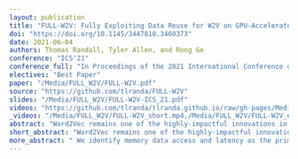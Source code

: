 ```yaml
---
layout: publication
title: "FULL-W2V: Fully Exploiting Data Reuse for W2V on GPU-Accelerated Systems"
doi: "https://doi.org/10.1145/3447818.3460373"
date: 2021-06-04
authors: Thomas Randall, Tyler Allen, and Rong Ge
conference: "ICS'21"
conference_full: "In Proceedings of the 2021 International Conference on Supercomputing (ICS '21)"
electives: "Best Paper"
paper: "/Media/FULL_W2V/FULL-W2V.pdf"
source: "https://github.com/tlranda/FULL-W2V"
slides: "/Media/FULL_W2V/FULL-W2V-ICS_21.pdf"
videos: "https://github.com/tlranda/tlranda.github.io/raw/gh-pages/Media/FULL_W2V/FULL-W2V_short.mp4,https://github.com/tlranda/tlranda.github.io/raw/gh-pages/Media/FULL_W2V/FULL-W2V_ext.mp4"
_videos: "/Media/FULL_W2V/FULL-W2V_short.mp4,/Media/FULL_W2V/FULL-W2V_ext.mp4"
abstract: "Word2Vec remains one of the highly-impactful innovations in the field of Natural Language Processing (NLP) that represents latent grammatical and syntactical information in human text with dense vectors in a low dimension. Word2Vec has high computational cost due to the algorithm's inherent sequentiality, intensive memory accesses, and the large vocabularies it represents. While prior studies have investigated technologies to explore parallelism and improve memory system performance, they struggle to effectively gain throughput on powerful GPUs. We identify memory data access and latency as the primary bottleneck in prior works on GPUs, which prevents highly optimized kernels from attaining the architecture's peak performance. We present a novel algorithm, FULL-W2V, which maximally exploits the opportunities for data reuse in the W2V algorithm and leverages GPU architecture and resources to reduce access to low memory levels and improve temporal locality. FULL-W2V is capable of reducing accesses to GPU global memory significantly, e.g., by more than 89%, compared to prior state-of-the-art GPU implementations, resulting in significant performance improvement that scales across successive hardware generations. Our prototype implementation achieves 2.97X speedup when ported from Nvidia Pascal P100 to Volta V100 cards, and outperforms the state-of-the-art by 5.72X on V100 cards with the same embedding quality. In-depth analysis indicates that the reduction of memory accesses through register and shared memory caching and high-throughput shared memory reduction leads to a significantly improved arithmetic intensity. FULL-W2V can potentially benefit many applications in NLP and other domains."
short_abstract: "Word2Vec remains one of the highly-impactful innovations in the field of Natural Language Processing (NLP) that represents latent grammatical and syntactical information in human text with dense vectors in a low dimension. Word2Vec has high computational cost due to the algorithm's inherent sequentiality, intensive memory accesses, and the large vocabularies it represents. While prior studies have investigated technologies to explore parallelism and improve memory system performance, they struggle to effectively gain throughput on powerful GPUs."
more_abstract: " We identify memory data access and latency as the primary bottleneck in prior works on GPUs, which prevents highly optimized kernels from attaining the architecture's peak performance. We present a novel algorithm, FULL-W2V, which maximally exploits the opportunities for data reuse in the W2V algorithm and leverages GPU architecture and resources to reduce access to low memory levels and improve temporal locality. FULL-W2V is capable of reducing accesses to GPU global memory significantly, e.g., by more than 89%, compared to prior state-of-the-art GPU implementations, resulting in significant performance improvement that scales across successive hardware generations. Our prototype implementation achieves 2.97X speedup when ported from Nvidia Pascal P100 to Volta V100 cards, and outperforms the state-of-the-art by 5.72X on V100 cards with the same embedding quality. In-depth analysis indicates that the reduction of memory accesses through register and shared memory caching and high-throughput shared memory reduction leads to a significantly improved arithmetic intensity. FULL-W2V can potentially benefit many applications in NLP and other domains."
---
```


